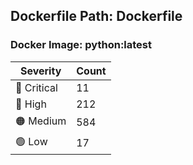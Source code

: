 ## Dockerfile Path: Dockerfile

### Docker Image: python:latest
| Severity | Count |
|----------|-------|
| 🛑 Critical | 11 |
| 🔴 High | 212 |
| 🟠 Medium | 584 |
| 🟢 Low | 17 |